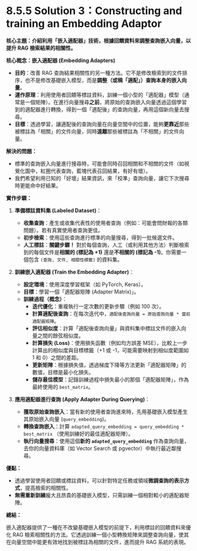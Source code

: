 # 8.5.5 Solution 3：Constructing and training an Embedding Adaptor

**核心主題：介紹利用「嵌入適配器」技術，根據回饋資料來調整查詢嵌入向量，以提升 RAG 檢索結果的相關性。**

**核心概念：嵌入適配器 (Embedding Adapters)**

- **目的**：改善 RAG 查詢結果相關性的另一種方法。它不是修改檢索到的文件排序，也不是修改基礎嵌入模型，而是**調整（或稱「適配」）查詢本身的嵌入向量**。
- **運作原理**：利用使用者回饋等標註資料，訓練一個小型的「適配器」模型（通常是一個矩陣）。在進行向量搜尋**之前**，將原始的查詢嵌入向量透過這個學習到的適配器進行轉換，得到一個「適配後」的查詢向量，再用這個新向量去搜尋。
- **目標**：透過學習，讓適配後的查詢向量在向量空間中的位置，能夠**更靠近**那些被標註為「相關」的文件向量，同時**遠離**那些被標註為「不相關」的文件向量。

**解決的問題：**

- 標準的查詢嵌入向量進行搜尋時，可能會同時召回相關和不相關的文件（如視覺化圖中，紅圈代表查詢，藍塊代表召回結果，有好有壞）。
- 我們希望利用已知的「好壞」結果資訊，來「校準」查詢向量，讓它下次搜尋時更能命中好結果。

**實作步驟：**

1. **準備標註資料集 (Labeled Dataset)**：
    
    - **收集查詢**：產生或收集代表性的使用者查詢（例如：可能會問財報的各類問題）。若有真實使用者查詢更佳。
    - **初步檢索**：使用這些查詢進行標準的向量搜尋，得到一批候選文件。
    - **人工標註**：**關鍵步驟！** 對於每個查詢，人工（或利用其他方法）判斷檢索到的每個文件是**相關的 (標記為 +1)** 還是**不相關的 (標記為 -1)**。你需要一個包含 `(查詢, 文件, 相關性標籤)` 的資料集。
2. **訓練嵌入適配器 (Train the Embedding Adapter)**：
    
    - **設定環境**：使用深度學習框架（如 PyTorch, Keras）。
    - **目標**：學習一個「適配器矩陣 (Adapter Matrix)」。
    - **訓練過程（概念）**：
        - **迭代優化**：重複執行一定次數的更新步驟（例如 100 次）。
        - **計算適配後查詢**：在每次迭代中，`適配後查詢向量 = 原始查詢向量 * 當前適配器矩陣`。
        - **評估相似度**：計算「適配後查詢向量」與資料集中標註文件的嵌入向量之間的餘弦相似度。
        - **計算損失 (Loss)**：使用損失函數（例如均方誤差 MSE），比較上一步計算出的相似度與目標標籤（+1 或 -1，可能需要映射到相似度範圍如 1 和 0）之間的差距。
        - **更新矩陣**：根據損失值，透過梯度下降等方法更新「適配器矩陣」的數值，目標是最小化損失。
        - **儲存最佳模型**：記錄訓練過程中損失最小的那個「適配器矩陣」，作為最終使用的 `best_matrix`。
3. **應用適配器進行查詢 (Apply Adapter During Querying)**：
    
    - **獲取原始查詢嵌入**：當有新的使用者查詢進來時，先用基礎嵌入模型產生其原始嵌入向量 (`query_embedding`)。
    - **轉換查詢嵌入**：計算 `adapted_query_embedding = query_embedding * best_matrix` （使用訓練好的最佳適配器矩陣）。
    - **執行向量搜尋**：使用這個**新的 `adapted_query_embedding`** 作為查詢向量，去你的向量資料庫（如 Vector Search 或 pgvector）中執行最近鄰搜尋。

**優點：**

- 透過學習使用者回饋或標註資料，可以針對特定任務或領域**微調查詢的表示方式**，提高檢索的相關性。
- **無需重新訓練**龐大且昂貴的基礎嵌入模型，只需訓練一個相對較小的適配器矩陣。

**總結：**

嵌入適配器提供了一種在不改變基礎嵌入模型的前提下，利用標註的回饋資料來優化 RAG 檢索相關性的方法。它透過訓練一個小型轉換矩陣來調整查詢向量，使其在向量空間中能更有效地找到被標註為相關的文件，進而提升 RAG 系統的表現。